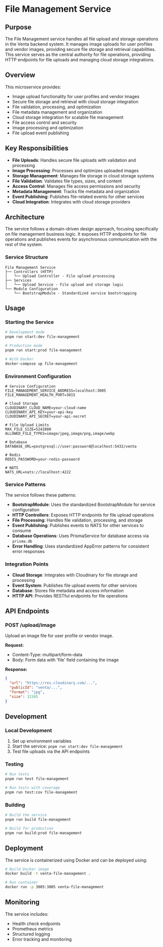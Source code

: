 # File Management Service

## Purpose

The File Management service handles all file upload and storage operations in the Venta backend system. It manages image uploads for user profiles and vendor images, providing secure file storage and retrieval capabilities. This service serves as the central authority for file operations, providing HTTP endpoints for file uploads and managing cloud storage integrations.

## Overview

This microservice provides:
- Image upload functionality for user profiles and vendor images
- Secure file storage and retrieval with cloud storage integration
- File validation, processing, and optimization
- File metadata management and organization
- Cloud storage integration for scalable file management
- File access control and security
- Image processing and optimization
- File upload event publishing

## Key Responsibilities

- **File Uploads**: Handles secure file uploads with validation and processing
- **Image Processing**: Processes and optimizes uploaded images
- **Storage Management**: Manages file storage in cloud storage systems
- **File Validation**: Validates file types, sizes, and content
- **Access Control**: Manages file access permissions and security
- **Metadata Management**: Tracks file metadata and organization
- **Event Publishing**: Publishes file-related events for other services
- **Cloud Integration**: Integrates with cloud storage providers

## Architecture

The service follows a domain-driven design approach, focusing specifically on file management business logic. It exposes HTTP endpoints for file operations and publishes events for asynchronous communication with the rest of the system.

### Service Structure

```
File Management Service
├── Controllers (HTTP)
│   └── Upload Controller - File upload processing
├── Services
│   └── Upload Service - File upload and storage logic
└── Module Configuration
    └── BootstrapModule - Standardized service bootstrapping
```

## Usage

### Starting the Service

```bash
# Development mode
pnpm run start:dev file-management

# Production mode
pnpm run start:prod file-management

# With Docker
docker-compose up file-management
```

### Environment Configuration

```env
# Service Configuration
FILE_MANAGEMENT_SERVICE_ADDRESS=localhost:3005
FILE_MANAGEMENT_HEALTH_PORT=3015

# Cloud Storage
CLOUDINARY_CLOUD_NAME=your-cloud-name
CLOUDINARY_API_KEY=your-api-key
CLOUDINARY_API_SECRET=your-api-secret

# File Upload Limits
MAX_FILE_SIZE=5242880
ALLOWED_FILE_TYPES=image/jpeg,image/png,image/webp

# Database
DATABASE_URL=postgresql://user:password@localhost:5432/venta

# Redis
REDIS_PASSWORD=your-redis-password

# NATS
NATS_URL=nats://localhost:4222
```

### Service Patterns

The service follows these patterns:

- **BootstrapModule**: Uses the standardized BootstrapModule for service configuration
- **HTTP Controllers**: Exposes HTTP endpoints for file upload operations
- **File Processing**: Handles file validation, processing, and storage
- **Event Publishing**: Publishes events to NATS for other services to consume
- **Database Operations**: Uses PrismaService for database access via `prisma.db`
- **Error Handling**: Uses standardized AppError patterns for consistent error responses

### Integration Points

- **Cloud Storage**: Integrates with Cloudinary for file storage and processing
- **Event System**: Publishes file upload events for other services
- **Database**: Stores file metadata and access information
- **HTTP API**: Provides RESTful endpoints for file operations

## API Endpoints

### POST /upload/image
Upload an image file for user profile or vendor image.

**Request:**
- Content-Type: multipart/form-data
- Body: Form data with 'file' field containing the image

**Response:**
```json
{
  "url": "https://res.cloudinary.com/...",
  "publicId": "venta/...",
  "format": "jpg",
  "size": 12345
}
```

## Development

### Local Development

1. Set up environment variables
2. Start the service: `pnpm run start:dev file-management`
3. Test file uploads via the API endpoints

### Testing

```bash
# Run tests
pnpm run test file-management

# Run tests with coverage
pnpm run test:cov file-management
```

### Building

```bash
# Build the service
pnpm run build file-management

# Build for production
pnpm run build:prod file-management
```

## Deployment

The service is containerized using Docker and can be deployed using:

```bash
# Build Docker image
docker build -t venta-file-management .

# Run container
docker run -p 3005:3005 venta-file-management
```

## Monitoring

The service includes:
- Health check endpoints
- Prometheus metrics
- Structured logging
- Error tracking and monitoring 